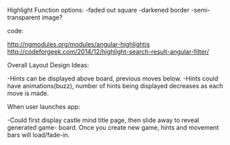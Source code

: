 Highlight Function
     options:
-faded out square
-darkened border
-semi-transparent image?

code:

http://ngmodules.org/modules/angular-highlightjs
http://codeforgeek.com/2014/12/highlight-search-result-angular-filter/


Overall Layout Design Ideas: 

-Hints can be displayed above board, previous moves below.
-Hints could have animations(buzz), number of hints being displayed decreases as each move is made.


When user launches app:

-Could first display castle mind title page, then slide away to reveal generated game- board. Once you create new game, hints and movement bars will load/fade-in.

